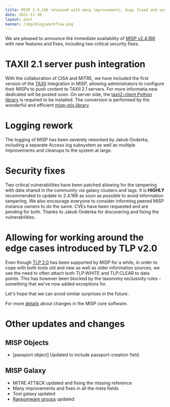 ```yaml
---
title: MISP 2.4.166 released with many improvements, bugs fixed and security fixes. 
date: 2022-11-30
layout: post
banner: /img/blog/workflow.png 
---
```


We are pleased to announce the immediate availability of [MISP v2.4.166](https://github.com/MISP/MISP/releases/tag/v2.4.166) with new features and fixes, including two critical security fixes.

# TAXII 2.1 server push integration

With the collaboration of CISA and MITRE, we have included the first version of the [TAXII](https://docs.oasis-open.org/cti/taxii/v2.1/taxii-v2.1.html) integration in MISP, allowing administrators to configure their MISPs to push content to TAXII 2.1 servers. For more informatia new dedicated will be posted soon. On server side, the [taxii2-client Python library](https://pypi.org/project/taxii2-client/) is required to be installed. The conversion is performed by the wonderful and efficient [misp-stix library](https://github.com/MISP/misp-stix).

# Logging rework

The logging of MISP has been severely reworked by Jakub Onderka, including a separate Access log subsystem as well as multiple improvements and cleanups to the system at large. 

# Security fixes

Two critical vulnerabilities have been patched allowing for the tampering with data shared in the community via galaxy clusters and tags. It is **HIGHLY** recommended to update to 2.4.166 as soon as possible to avoid information tampering. We also encourage everyone to consider informing peered MISP instance owners to do the same. CVEs have been requested and are pending for both. Thanks to Jakub Onderka for discovering and fixing the vulnerabilities.

# Allowing for working around the edge cases introduced by TLP v2.0 

Even though [TLP 2.0](https://www.first.org/tlp/) has been supported by MISP for a while, in order to cope with both tools old and new as well as older information sources, we see the need to often attach both TLP:WHITE and TLP:CLEAR to data points. This has however been blocked by the taxonomy exclusivity rules - something that we've now added exceptions for. 

Let's hope that we can avoid similar surprises in the future.

For more [details](https://www.misp-project.org/Changelog.txt) about changes in the MISP core software.

# Other updates and changes

## MISP Objects

- [passport object] Updated to include passport-creation field.

## MISP Galaxy

- MITRE ATT&CK updated and fixing the missing reference
- Many improvements and fixes in all the meta fields
- Tool galaxy updated
- [Ransomware groups](https://www.misp-project.org/galaxy.html#_ransomware) updated

